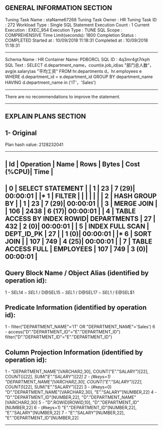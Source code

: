 GENERAL INFORMATION SECTION
-------------------------------------------------------------------------------
Tuning Task Name   : staName67268
Tuning Task Owner  : HR
Tuning Task ID     : 272
Workload Type      : Single SQL Statement
Execution Count    : 1
Current Execution  : EXEC_954
Execution Type     : TUNE SQL
Scope              : COMPREHENSIVE
Time Limit(seconds): 1800
Completion Status  : COMPLETED
Started at         : 10/09/2018 11:18:31
Completed at       : 10/09/2018 11:18:31

-------------------------------------------------------------------------------
Schema Name   : HR
Container Name: PDBORCL
SQL ID        : 4q3mr4gt7rkph
SQL Text      : SELECT d.department_name，count(e.job_id)as "部门总人数"，
                avg(e.salary)as "平均工资"
                FROM hr.departments d，hr.employees e
                WHERE d.department_id = e.department_id
                GROUP BY department_name
                HAVING d.department_name in ('IT'，'Sales')

-------------------------------------------------------------------------------
There are no recommendations to improve the statement.

-------------------------------------------------------------------------------
EXPLAIN PLANS SECTION
-------------------------------------------------------------------------------

1- Original
-----------
Plan hash value: 2128232041

 
----------------------------------------------------------------------------------------------
| Id  | Operation                      | Name        | Rows  | Bytes | Cost (%CPU)| Time     |
----------------------------------------------------------------------------------------------
|   0 | SELECT STATEMENT               |             |     1 |    23 |     7  (29)| 00:00:01 |
|*  1 |  FILTER                        |             |       |       |            |          |
|   2 |   HASH GROUP BY                |             |     1 |    23 |     7  (29)| 00:00:01 |
|   3 |    MERGE JOIN                  |             |   106 |  2438 |     6  (17)| 00:00:01 |
|   4 |     TABLE ACCESS BY INDEX ROWID| DEPARTMENTS |    27 |   432 |     2   (0)| 00:00:01 |
|   5 |      INDEX FULL SCAN           | DEPT_ID_PK  |    27 |       |     1   (0)| 00:00:01 |
|*  6 |     SORT JOIN                  |             |   107 |   749 |     4  (25)| 00:00:01 |
|   7 |      TABLE ACCESS FULL         | EMPLOYEES   |   107 |   749 |     3   (0)| 00:00:01 |
----------------------------------------------------------------------------------------------
 
Query Block Name / Object Alias (identified by operation id):
-------------------------------------------------------------
 
   1 - SEL$1
   4 - SEL$1 / D@SEL$1
   5 - SEL$1 / D@SEL$1
   7 - SEL$1 / E@SEL$1
 
Predicate Information (identified by operation id):
---------------------------------------------------
 
   1 - filter("DEPARTMENT_NAME"='IT' OR "DEPARTMENT_NAME"='Sales')
   6 - access("D"."DEPARTMENT_ID"="E"."DEPARTMENT_ID")
       filter("D"."DEPARTMENT_ID"="E"."DEPARTMENT_ID")
 
Column Projection Information (identified by operation id):
-----------------------------------------------------------
 
   1 - "DEPARTMENT_NAME"[VARCHAR2,30], COUNT("E"."SALARY")[22], COUNT(*)[22], 
       SUM("E"."SALARY")[22]
   2 - (#keys=1) "DEPARTMENT_NAME"[VARCHAR2,30], COUNT("E"."SALARY")[22], 
       COUNT(*)[22], SUM("E"."SALARY")[22]
   3 - (#keys=0) "D"."DEPARTMENT_NAME"[VARCHAR2,30], "E"."SALARY"[NUMBER,22]
   4 - "D"."DEPARTMENT_ID"[NUMBER,22], "D"."DEPARTMENT_NAME"[VARCHAR2,30]
   5 - "D".ROWID[ROWID,10], "D"."DEPARTMENT_ID"[NUMBER,22]
   6 - (#keys=1) "E"."DEPARTMENT_ID"[NUMBER,22], "E"."SALARY"[NUMBER,22]
   7 - "E"."SALARY"[NUMBER,22], "E"."DEPARTMENT_ID"[NUMBER,22]

-------------------------------------------------------------------------------
